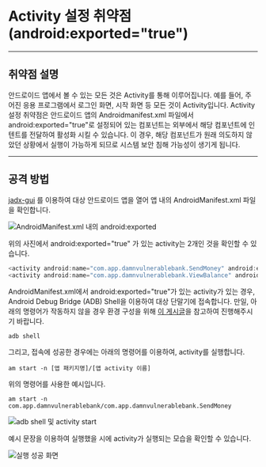 # Activity 설정 취약점 (android:exported="true")
---
## 취약점 설명

안드로이드 앱에서 볼 수 있는 모든 것은 Activity를 통해 이루어집니다. 
예를 들어, 주어진 응용 프로그램에서 로그인 화면, 시작 화면 등 모든 것이 Activity입니다. 
Activity 설정 취약점은 안드로이드 앱의 Androidmanifest.xml 파일에서 android:exported="true"로 설정되어 있는 컴포넌트는 외부에서 해당 컴포넌트에 인텐트를 전달하여 활성화 시킬 수 있습니다. 
이 경우, 해당 컴포넌트가 원래 의도하지 않았던 상황에서 실행이 가능하게 되므로 시스템 보안 침해 가능성이 생기게 됩니다.

---
## 공격 방법

[jadx-gui](https://github.com/skylot/jadx/releases/latest)
를 이용하여 대상 안드로이드 앱을 열어 앱 내의 AndroidManifest.xml 파일을 확인합니다.


![AndroidManifest.xml 내의 android:exported](https://user-images.githubusercontent.com/114275157/200762512-e101c8b1-b5fd-4102-b744-e7408296c410.png)

위의 사진에서 android:exported="true" 가 있는 activity는 
2개인 것을 확인할 수 있습니다.
```js
<activity android:name="com.app.damnvulnerablebank.SendMoney" android:exported="true">
<activity android:name="com.app.damnvulnerablebank.ViewBalance" android:exported="true"/>
```

AndroidManifest.xml에서 android:exported="true"가 있는 activity가 있는 경우, Android Debug Bridge (ADB) Shell을 이용하여 대상 단말기에 접속합니다.
만일, 아래의 명령어가 작동하지 않을 경우 환경 구성을 위해 [이 게시글](https://labs.brandi.co.kr/2018/08/10/kimcy.html)을 참고하여 진행해주시기 바랍니다.

```shell
adb shell
```

그리고, 접속에 성공한 경우에는 아래의 명령어를 이용하여, activity를 실행합니다.

```shell
am start -n [앱 패키지명]/[앱 activity 이름] 
```
위의 명령어를 사용한 예시입니다.
```shell
am start -n com.app.damnvulnerablebank/com.app.damnvulnerablebank.SendMoney
```
![adb shell 및 activity start](https://user-images.githubusercontent.com/114275157/200765301-8c9ea6af-4d7e-4d3f-a2a5-33b7022de2aa.png)

예시 문장을 이용하여 실행했을 시에 activity가 실행되는 모습을 확인할 수 있습니다.

![실행 성공 화면](https://user-images.githubusercontent.com/114275157/200770697-0b39e913-d2e5-4464-ad47-2b308ebc3c00.png)
